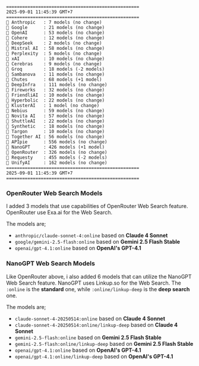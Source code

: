 ```plaintext
==================================================
2025-09-01 11:45:39 GMT+7
==================================================
🤖 Anthropic   : 7 models (no change)
🤖 Google      : 21 models (no change)
🤖 OpenAI      : 53 models (no change)
🤖 Cohere      : 12 models (no change)
🤖 DeepSeek    : 2 models (no change)
🤖 Mistral AI  : 58 models (no change)
🤖 Perplexity  : 5 models (no change)
🤖 xAI         : 10 models (no change)
🤖 Cerebras    : 9 models (no change)
🤖 Groq        : 18 models (-2 models)
🤖 Sambanova   : 11 models (no change)
🤖 Chutes      : 68 models (+1 model)
🤖 DeepInfra   : 111 models (no change)
🤖 Fireworks   : 32 models (no change)
🤖 FriendliAI  : 10 models (no change)
🤖 Hyperbolic  : 22 models (no change)
🤖 KlusterAI   : 1 model (no change)
🤖 Nebius      : 59 models (no change)
🤖 Novita AI   : 57 models (no change)
🤖 ShuttleAI   : 22 models (no change)
🤖 Synthetic   : 18 models (no change)
🤖 Targon      : 10 models (no change)
🤖 Together AI : 56 models (no change)
🤖 APIpie      : 556 models (no change)
🤖 NanoGPT     : 426 models (+1 model)
🤖 OpenRouter  : 326 models (no change)
🤖 Requesty    : 455 models (-2 models)
🤖 UnifyAI     : 162 models (no change)
================================================== 
2025-09-01 11:45:39 GMT+7
================================================== 
```

### OpenRouter Web Search Models
I added 3 models that use capabilities of OpenRouter Web Search feature. OpenRouter use Exa.ai for the Web Search.

The models are;
- `anthropic/claude-sonnet-4:online` based on **Claude 4 Sonnet**
- `google/gemini-2.5-flash:online` based on **Gemini 2.5 Flash Stable**
- `openai/gpt-4.1:online` based on **OpenAI's GPT-4.1**

### NanoGPT Web Search Models 
Like OpenRouter above, i also added 6 models that can utilize the NanoGPT Web Search feature. NanoGPT uses Linkup.so for the Web Search. The `:online` is the **standard** one, while `:online/linkup-deep` is the **deep search** one.

The models are;
- `claude-sonnet-4-20250514:online` based on **Claude 4 Sonnet**
- `claude-sonnet-4-20250514:online/linkup-deep` based on **Claude 4 Sonnet**
- `gemini-2.5-flash:online` based on **Gemini 2.5 Flash Stable**
- `gemini-2.5-flash:online/linkup-deep` based on **Gemini 2.5 Flash Stable**
- `openai/gpt-4.1:online` based on **OpenAI's GPT-4.1**
- `openai/gpt-4.1:online/linkup-deep` based on **OpenAI's GPT-4.1**
